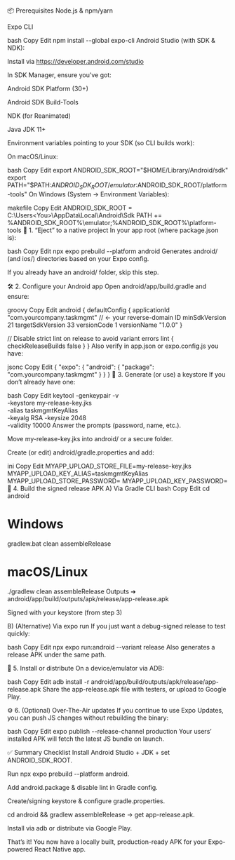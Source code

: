 📦 Prerequisites
Node.js & npm/yarn

Expo CLI

bash
Copy
Edit
npm install --global expo-cli
Android Studio (with SDK & NDK):

Install via https://developer.android.com/studio

In SDK Manager, ensure you’ve got:

Android SDK Platform (30+)

Android SDK Build-Tools

NDK (for Reanimated)

Java JDK 11+

Environment variables pointing to your SDK (so CLI builds work):

On macOS/Linux:

bash
Copy
Edit
export ANDROID_SDK_ROOT="$HOME/Library/Android/sdk"
export PATH="$PATH:$ANDROID_SDK_ROOT/emulator:$ANDROID_SDK_ROOT/platform-tools"
On Windows (System → Environment Variables):

makefile
Copy
Edit
ANDROID_SDK_ROOT = C:\Users\<You>\AppData\Local\Android\Sdk
PATH += %ANDROID_SDK_ROOT%\emulator;%ANDROID_SDK_ROOT%\platform-tools
🔧 1. “Eject” to a native project
In your app root (where package.json is):

bash
Copy
Edit
npx expo prebuild --platform android
Generates android/ (and ios/) directories based on your Expo config.

If you already have an android/ folder, skip this step.

🛠️ 2. Configure your Android app
Open android/app/build.gradle and ensure:

groovy
Copy
Edit
android {
  defaultConfig {
    applicationId "com.yourcompany.taskmgmt"    // ← your reverse-domain ID
    minSdkVersion 21
    targetSdkVersion 33
    versionCode 1
    versionName "1.0.0"
  }

  // Disable strict lint on release to avoid variant errors
  lint {
    checkReleaseBuilds false
  }
}
Also verify in app.json or expo.config.js you have:

jsonc
Copy
Edit
{
  "expo": {
    "android": {
      "package": "com.yourcompany.taskmgmt"
    }
  }
}
🔐 3. Generate (or use) a keystore
If you don’t already have one:

bash
Copy
Edit
keytool -genkeypair -v \
  -keystore my-release-key.jks \
  -alias taskmgmtKeyAlias \
  -keyalg RSA -keysize 2048 \
  -validity 10000
Answer the prompts (password, name, etc.).

Move my-release-key.jks into android/ or a secure folder.

Create (or edit) android/gradle.properties and add:

ini
Copy
Edit
MYAPP_UPLOAD_STORE_FILE=my-release-key.jks
MYAPP_UPLOAD_KEY_ALIAS=taskmgmtKeyAlias
MYAPP_UPLOAD_STORE_PASSWORD=<your-keystore-password>
MYAPP_UPLOAD_KEY_PASSWORD=<your-key-password>
📐 4. Build the signed release APK
A) Via Gradle CLI
bash
Copy
Edit
cd android
# Windows
gradlew.bat clean assembleRelease
# macOS/Linux
./gradlew clean assembleRelease
Outputs ➔ android/app/build/outputs/apk/release/app-release.apk

Signed with your keystore (from step 3)

B) (Alternative) Via expo run
If you just want a debug-signed release to test quickly:

bash
Copy
Edit
npx expo run:android --variant release
Also generates a release APK under the same path.

📂 5. Install or distribute
On a device/emulator via ADB:

bash
Copy
Edit
adb install -r android/app/build/outputs/apk/release/app-release.apk
Share the app-release.apk file with testers, or upload to Google Play.

⚙️ 6. (Optional) Over-The-Air updates
If you continue to use Expo Updates, you can push JS changes without rebuilding the binary:

bash
Copy
Edit
expo publish --release-channel production
Your users’ installed APK will fetch the latest JS bundle on launch.

✅ Summary Checklist
Install Android Studio + JDK + set ANDROID_SDK_ROOT.

Run npx expo prebuild --platform android.

Add android.package & disable lint in Gradle config.

Create/signing keystore & configure gradle.properties.

cd android && gradlew assembleRelease → get app-release.apk.

Install via adb or distribute via Google Play.

That’s it! You now have a locally built, production-ready APK for your Expo-powered React Native app.